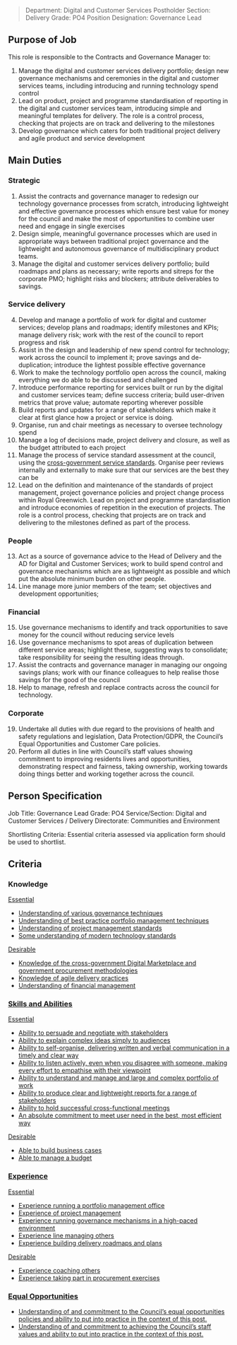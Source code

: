 

>Department: Digital and Customer Services
>Postholder Section: Delivery
>Grade: PO4
>Position Designation: Governance Lead

## Purpose of Job
This role is responsible to the Contracts and Governance Manager to:
1.  Manage the digital and customer services delivery portfolio; design new governance mechanisms and ceremonies in the digital and customer services teams, including introducing and running technology spend control    
2.  Lead on product, project and programme standardisation of reporting in the digital and customer services team, introducing simple and meaningful templates for delivery. The role is a control process, checking that projects are on track and delivering to the milestones    
3.  Develop governance which caters for both traditional project delivery and agile product and service development

## Main Duties
### Strategic
1.  Assist the contracts and governance manager to redesign our technology governance processes from scratch, introducing lightweight and effective governance processes which ensure best value for money for the council and make the most of opportunities to combine user need and engage in single exercises    
2.  Design simple, meaningful governance processes which are used in appropriate ways between traditional project governance and the lightweight and autonomous governance of multidisciplinary product teams.    
3.  Manage the digital and customer services delivery portfolio; build roadmaps and plans as necessary; write reports and sitreps for the corporate PMO; highlight risks and blockers; attribute deliverables to savings.
    
### Service delivery
4.  Develop and manage a portfolio of work for digital and customer services; develop plans and roadmaps; identify milestones and KPIs; manage delivery risk; work with the rest of the council to report progress and risk    
5.  Assist in the design and leadership of new spend control for technology; work across the council to implement it; prove savings and de-duplication; introduce the lightest possible effective governance    
6.  Work to make the technology portfolio open across the council, making everything we do able to be discussed and challenged    
7.  Introduce performance reporting for services built or run by the digital and customer services team; define success criteria; build user-driven metrics that prove value; automate reporting wherever possible    
8.  Build reports and updates for a range of stakeholders which make it clear at first glance how a project or service is doing.    
9.  Organise, run and chair meetings as necessary to oversee technology spend    
10.  Manage a log of decisions made, project delivery and closure, as well as the budget attributed to each project    
11.  Manage the process of service standard assessment at the council, using the [cross-government service standards](https://www.gov.uk/service-manual/service-standard). Organise peer reviews internally and externally to make sure that our services are the best they can be    
12.  Lead on the definition and maintenance of the standards of project management, project governance policies and project change process within Royal Greenwich. Lead on project and programme standardisation and introduce economies of repetition in the execution of projects. The role is a control process, checking that projects are on track and delivering to the milestones defined as part of the process.
    
### People
13.  Act as a source of governance advice to the Head of Delivery and the AD for Digital and Customer Services; work to build spend control and governance mechanisms which are as lightweight as possible and which put the absolute minimum burden on other people.    
14.  Line manage more junior members of the team; set objectives and development opportunities;
    
### Financial
15.  Use governance mechanisms to identify and track opportunities to save money for the council without reducing service levels    
16.  Use governance mechanisms to spot areas of duplication between different service areas; highlight these, suggesting ways to consolidate; take responsibility for seeing the resulting ideas through.    
17.  Assist the contracts and governance manager in managing our ongoing savings plans; work with our finance colleagues to help realise those savings for the good of the council    
18.  Help to manage, refresh and replace contracts across the council for technology.
    
### Corporate
19.  Undertake all duties with due regard to the provisions of health and safety regulations and legislation, Data Protection/GDPR, the Council’s Equal Opportunities and Customer Care policies.    
20.  Perform all duties in line with Council’s staff values showing commitment to improving residents lives and opportunities, demonstrating respect and fairness, taking ownership, working towards doing things better and working together across the council.

## Person Specification
Job Title: Governance Lead
Grade: PO4
Service/Section: Digital and Customer Services / Delivery
Directorate: Communities and Environment

Shortlisting Criteria: Essential criteria assessed via application form should be used to shortlist.

## Criteria
### Knowledge
<u>Essential
-   Understanding of various governance techniques
-   Understanding of best practice portfolio management techniques    
-   Understanding of project management standards    
-   Some understanding of modern technology standards
    
<u>Desirable
-   Knowledge of the cross-government Digital Marketplace and government procurement methodologies    
-   Knowledge of agile delivery practices    
-   Understanding of financial management
    
### Skills and Abilities
<u>Essential
-   Ability to persuade and negotiate with stakeholders    
-   Ability to explain complex ideas simply to audiences    
-   Ability to self-organise, delivering written and verbal communication in a timely and clear way    
-   Ability to listen actively, even when you disagree with someone, making every effort to empathise with their viewpoint   
-   Ability to understand and manage and large and complex portfolio of work    
-   Ability to produce clear and lightweight reports for a range of stakeholders   
-   Ability to hold successful cross-functional meetings    
-   An absolute commitment to meet user need in the best, most efficient way

<u>Desirable
-   Able to build business cases    
-   Able to manage a budget
    
### Experience
<u>Essential
-   Experience running a portfolio management office    
-   Experience of project management    
-   Experience running governance mechanisms in a high-paced environment    
-   Experience line managing others
-   Experience building delivery roadmaps and plans
    
<u>Desirable
-   Experience coaching others    
-   Experience taking part in procurement exercises
    
### Equal Opportunities
-   Understanding of and commitment to the Council’s equal opportunities policies and ability to put into practice in the context of this post.    
-   Understanding of and commitment to achieving the Council’s staff values and ability to put into practice in the context of this post.
